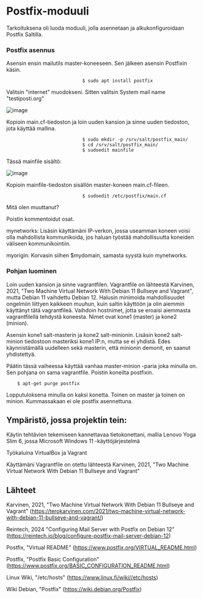 # Postfix-moduuli

Tarkoituksena oli luoda moduuli, jolla asennetaan ja alkukonfiguroidaan Postfix Saltilla.


### Postfix asennus
Asensin ensin mailutils master-koneeseen. Sen jälkeen asensin Postfixin käsin.

                                $ sudo apt install postfix

Valitsin "internet" muodokseni. Sitten valitsin System mail name "testiposti.org"

![image](https://github.com/user-attachments/assets/4a51e24e-32e3-41c0-9578-cf16f7db995a)


Kopioin main.cf-tiedoston ja loin uuden kansion ja sinne uuden tiedoston, jota käyttää mallina.

                                $ sudo mkdir -p /srv/salt/postfix_main/
                                $ cd /srv/salt/postfix_main/
                                $ sudoedit mainfile

Tässä mainfile sisältö:

![image](https://github.com/user-attachments/assets/66ec2153-26a4-480d-88be-8958173a604f)



Kopioin mainfile-tiedoston sisällön master-koneen main.cf-fileen.

                                $ sudoedit /etc/postfix/main.cf

Mitä olen muuttanut?

Poistin kommentoidut osat.

mynetworks: Lisäsin käyttämäni IP-verkon, jossa useamman koneen voisi olla mahdollista kommunikoida, jos haluan työstää mahdollisuutta koneiden väliseen kommunikointiin.

myorigin: Korvasin siihen $mydomain, samasta syystä kuin mynetworks.







### Pohjan luominen
Loin uuden kansion ja sinne vagrantfilen. Vagrantfile on lähteestä Karvinen, 2021, "Two Machine Virtual Network With Debian 11 Bullseye and Vagrant", mutta Debian 11 vaihdettu Debian 12. Halusin minimoida mahdollisuudet ongelmiin liittyen kaikkeen muuhun, kuin saltin käyttöön ja olin aiemmin käyttänyt tätä vagrantfileä. Vaihdoin hostnimet, jotta se eroaisi aiemmasta vagrantfilellä tehdystä koneesta. Nimet ovat kone1 (master) ja kone2 (minion).

Asensin kone1 salt-masterin ja kone2 salt-minionin. Lisäsin kone2 salt-minion tiedostoon masteriksi kone1 IP:n, mutta se ei yhdistä. Edes käynnistämällä uudelleen sekä masterin, että minionin demonit, en saanut yhdistettyä. 

Päätin tässä vaiheessa käyttää vanhaa master-minion -paria joka minulla on. Sen pohjana on sama vagrantfile. Poistin koneilta postfixin.

        $ apt-get purge postfix

Lopputuloksena minulla on kaksi konetta. Toinen on master ja toinen on minion. Kummassakaan ei ole postfix asennettuna.














## Ympäristö, jossa projektin tein:

Käytin tehtävien tekemiseen kannettavaa tietokonettani, mallia Lenovo Yoga Slim 6, jossa Microsoft Windows 11 -käyttöjärjestelmä

Työkaluina VirtualBox ja Vagrant

Käyttämäni Vagrantfile on otettu lähteestä Karvinen, 2021, "Two Machine Virtual Network With Debian 11 Bullseye and Vagrant"


## Lähteet

Karvinen, 2021, "Two Machine Virtual Network With Debian 11 Bullseye and Vagrant" (https://terokarvinen.com/2021/two-machine-virtual-network-with-debian-11-bullseye-and-vagrant/)

Reintech, 2024 "Configuring Mail Server with Postfix on Debian 12" (https://reintech.io/blog/configure-postfix-mail-server-debian-12)

Postfix, "Virtual README" (https://www.postfix.org/VIRTUAL_README.html)

Postfix, "Postfix Basic Configuration" (https://www.postfix.org/BASIC_CONFIGURATION_README.html)

Linux Wiki, "/etc/hosts" (https://www.linux.fi/wiki//etc/hosts)

Wiki Debian, "Postfix" (https://wiki.debian.org/Postfix)
